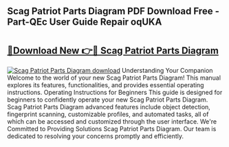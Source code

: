 ## Scag Patriot Parts Diagram PDF Download Free - Part-QEc User Guide Repair oqUKA

# <h2><a href="http://dfqya2v.blite.top/?on=Scag+Patriot+Parts+Diagram">🔗Download New 👉🔴 Scag Patriot Parts Diagram</a></h2>

[![Scag Patriot Parts Diagram download](https://i.imgur.com/lujVjoI.png)](http://dfqya2v.blite.top/?on=Scag+Patriot+Parts+Diagram)
Understanding Your Companion Welcome to the world of your new Scag Patriot Parts Diagram! This manual explores its features, functionalities, and provides essential operating instructions. Operating Instructions for Beginners This guide is designed for beginners to confidently operate your new Scag Patriot Parts Diagram. Scag Patriot Parts Diagram advanced features include object detection, fingerprint scanning, customizable profiles, and automated tasks, all of which can be accessed and customized through the user interface. We're Committed to Providing Solutions Scag Patriot Parts Diagram. Our team is dedicated to resolving your concerns promptly and efficiently.
